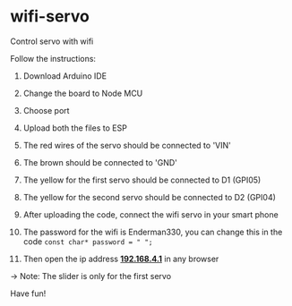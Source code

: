 # wifi-servo
Control servo with wifi

Follow the instructions:

1. Download Arduino IDE

2. Change the board to Node MCU

3. Choose port

4. Upload both the files to ESP

5. The red wires of the servo should be connected to 'VIN'

6. The brown should be connected to 'GND'

7. The yellow for the first servo should be connected to D1 (GPI05)

8. The yellow for the second servo should be connected to D2 (GPI04)

9. After uploading the code, connect the wifi servo in your smart phone

10. The password for the wifi is Enderman330, you can change this in the code `const char* password = " ";`

11. Then open the ip address **[192.168.4.1](192.168.4.1)** in any browser

-> Note: The slider is only for the first servo


Have fun!
